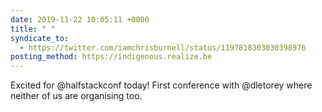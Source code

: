 ```yaml
---
date: 2019-11-22 10:05:11 +0000
title: " "
syndicate_to:
  - https://twitter.com/iamchrisburnell/status/1197818303030398976
posting_method: https://indigenous.realize.be
---
```


Excited for @halfstackconf today! First conference with @dletorey where neither of us are organising too. 

